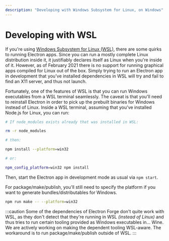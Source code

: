 ```yaml
---
description: "Developing with Windows Subsystem for Linux, on Windows"
---
```


# Developing with WSL

If you're using [Windows Subsystem for Linux \(WSL\)](https://docs.microsoft.com/en-us/windows/wsl/), there are some quirks to running Electron apps. Since you can run a mostly complete Linux distribution inside it, it justifiably declares itself as Linux when you're inside of it. However, as of February 2021 there is no support for running graphical apps compiled for Linux out of the box. Simply trying to run an Electron app in development that you've installed dependencies in WSL will try and fail to find an X11 server, and thus not launch.

Fortunately, one of the features of WSL is that you can run Windows executables from a WSL terminal seamlessly. The caveat is that you'll need to reinstall Electron in order to pick up the prebuilt binaries for Windows instead of Linux. Inside a WSL terminal, assuming that you've installed Node.js for Linux, you can run:

```bash
# If node_modules exists already that was installed in WSL:

rm -r node_modules

# then:

npm install --platform=win32

# or:

npm_config_platform=win32 npm install

```

Then, start the Electron app in development mode as usual via `npm start`.

For package/make/publish, you'll still need to specify the platform if you want to generate bundles/distributables for Windows.

```bash
npm run make -- --platform=win32
```

:::caution
Some of the dependencies of Electron Forge don't quite work with WSL, as they don't detect that they're running in WSL _\(instead of Linux\)_ and thus tries to run certain tooling provided as Windows executables in... Wine. We are actively working on making the dependent tooling WSL-aware. The workaround is to run package/make/publish outside of WSL.
:::
